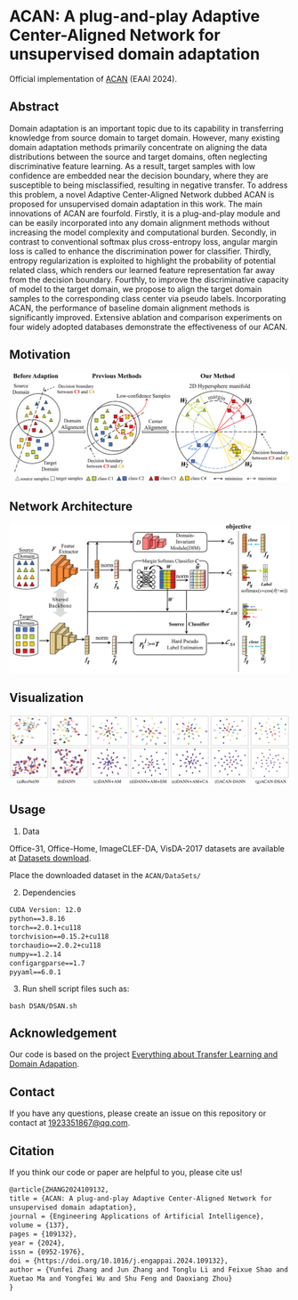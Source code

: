 # ACAN: A plug-and-play Adaptive Center-Aligned Network for unsupervised domain adaptation
Official implementation of [ACAN](https://doi.org/10.1016/j.engappai.2024.109132) (EAAI 2024).

Abstract
---
Domain adaptation is an important topic due to its capability in transferring knowledge from source domain to target domain. However, many existing domain adaptation methods primarily concentrate on aligning the data distributions between the source and target domains, often neglecting discriminative feature learning. As a result, target samples with low confidence are embedded near the decision boundary, where they are susceptible to being misclassified, resulting in negative transfer. To address this problem, a novel Adaptive Center-Aligned Network dubbed ACAN is proposed for unsupervised domain adaptation in this work. The main innovations of ACAN are fourfold. Firstly, it is a plug-and-play module and can be easily incorporated into any domain alignment methods without increasing the model complexity and computational burden. Secondly, in contrast to conventional softmax plus cross-entropy loss, angular margin loss is called to enhance the discrimination power for classifier. Thirdly, entropy regularization is exploited to highlight the probability of potential related class, which renders our learned feature representation far away from the decision boundary. Fourthly, to improve the discriminative capacity of model to the target domain, we propose to align the target domain samples to the corresponding class center via pseudo labels. Incorporating ACAN, the performance of baseline domain alignment methods is significantly improved. Extensive ablation and comparison experiments on four widely adopted databases demonstrate the effectiveness of our ACAN.

Motivation
---
![Motivation](/fig/FigToyexample.png "Toy Example")

Network Architecture
---
![Framework](/fig/FigFramework.jpg "Network Architecture")

Visualization
---
![TSNE](/fig/FigTNSE.png "Visualization")

Usage
---
1. Data

Office-31, Office-Home, ImageCLEF-DA, VisDA-2017 datasets are available at [Datasets download](https://github.com/jindongwang/transferlearning/tree/master/data).

Place the downloaded dataset in the `ACAN/DataSets/` 

2. Dependencies
```
CUDA Version: 12.0
python==3.8.16
torch==2.0.1+cu118
torchvision==0.15.2+cu118
torchaudio==2.0.2+cu118
numpy==1.2.14
configargparse==1.7
pyyaml==6.0.1
```

3. Run shell script files such as:
```
bash DSAN/DSAN.sh
```

Acknowledgement
---
Our code is based on the project [Everything about Transfer Learning and Domain Adapation](https://github.com/jindongwang/transferlearning).

Contact
---
If you have any questions, please create an issue on this repository or contact at 1923351867@qq.com.

Citation
---
If you think our code or paper are helpful to you, please cite us!
```
@article{ZHANG2024109132,
title = {ACAN: A plug-and-play Adaptive Center-Aligned Network for unsupervised domain adaptation},
journal = {Engineering Applications of Artificial Intelligence},
volume = {137},
pages = {109132},
year = {2024},
issn = {0952-1976},
doi = {https://doi.org/10.1016/j.engappai.2024.109132},
author = {Yunfei Zhang and Jun Zhang and Tonglu Li and Feixue Shao and Xuetao Ma and Yongfei Wu and Shu Feng and Daoxiang Zhou}
}
```
